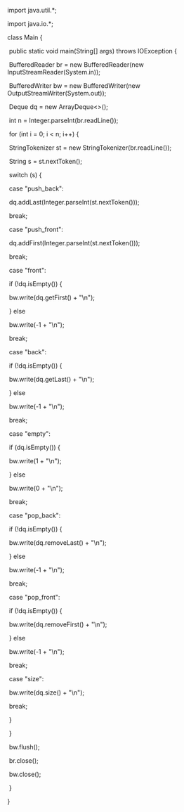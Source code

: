 import java.util.*;

import java.io.*;

class Main {

​    public static void main(String[] args) throws IOException {

​        BufferedReader br = new BufferedReader(new InputStreamReader(System.in));

​        BufferedWriter bw = new BufferedWriter(new OutputStreamWriter(System.out));

​        Deque<Integer> dq = new ArrayDeque<>();

​        int n = Integer.parseInt(br.readLine());

​        for (int i = 0; i < n; i++) {

​            StringTokenizer st = new StringTokenizer(br.readLine());

​            String s = st.nextToken();

​            switch (s) {

​                case "push_back":

​                    dq.addLast(Integer.parseInt(st.nextToken()));

​                    break;

​                case "push_front":

​                    dq.addFirst(Integer.parseInt(st.nextToken()));

​                    break;

​                case "front":

​                    if (!dq.isEmpty()) {

​                        bw.write(dq.getFirst() + "\n");

​                    } else

​                        bw.write(-1 + "\n");

​                    break;

​                case "back":

​                    if (!dq.isEmpty()) {

​                        bw.write(dq.getLast() + "\n");

​                    } else

​                        bw.write(-1 + "\n");

​                    break;

​                case "empty":

​                    if (dq.isEmpty()) {

​                        bw.write(1 + "\n");

​                    } else

​                        bw.write(0 + "\n");

​                    break;

​                case "pop_back":

​                    if (!dq.isEmpty()) {

​                        bw.write(dq.removeLast() + "\n");

​                    } else

​                        bw.write(-1 + "\n");

​                    break;

​                case "pop_front":

​                    if (!dq.isEmpty()) {

​                        bw.write(dq.removeFirst() + "\n");

​                    } else

​                        bw.write(-1 + "\n");

​                    break;

​                case "size":

​                    bw.write(dq.size() + "\n");

​                    break;

​            }

​        }

​        bw.flush();

​        br.close();

​        bw.close();

​    }

}